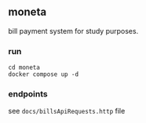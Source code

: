 ## moneta

bill payment system for study purposes.

### run

```shell
cd moneta
docker compose up -d
```

### endpoints 
see `docs/billsApiRequests.http` file